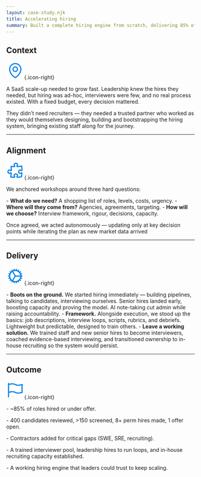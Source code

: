 ```yaml
---
layout: case-study.njk
title: Accelerating hiring
summary: Built a complete hiring engine from scratch, delivering 85% of roles while training the team to scale autonomously. 
---
```


## Context

![Context](/assets/context.svg){.icon-right}

A SaaS scale-up needed to grow fast. Leadership knew the hires they needed, but hiring was ad-hoc, interviewers were few, and no real process existed. With a fixed budget, every decision mattered.

They didn’t need recruiters — they needed a trusted partner who worked as they would themselves designing, building and bootstrapping the hiring system, bringing existing staff along for the journey.  

---

## Alignment

![Approach](/assets/approach.svg){.icon-right}

We anchored workshops around three hard questions:

\- **What do we need?** A shopping list of roles, levels, costs, urgency.
\- **Where will they come from?** Agencies, agreements, targeting.
\- **How will we choose?** Interview framework, rigour, decisions, capacity.

Once agreed, we acted autonomously — updating only at key decision points while iterating the plan as new market data arrived

---

## Delivery

![Delivery](/assets/delivery.svg){.icon-right}

\- **Boots on the ground.** We started hiring immediately — building pipelines, talking to candidates, interviewing ourselves. Senior hires landed early, boosting capacity and proving the model. AI note-taking cut admin while raising accountability.
\- **Framework.** Alongside execution, we stood up the basics: job descriptions, interview loops, scripts, rubrics, and debriefs. Lightweight but predictable, designed to train others.
\- **Leave a working solution.** We trained staff and new senior hires to become interviewers, coached evidence-based interviewing, and transitioned ownership to in-house recruiting so the system would persist.

---

## Outcome

![Delivery](/assets/outcome.svg){.icon-right}

\- ~85% of roles hired or under offer.

\- 400 candidates reviewed, >150 screened, 8+ perm hires made, 1 offer open.

\- Contractors added for critical gaps (SWE, SRE, recruiting).

\- A trained interviewer pool, leadership hires to run loops, and in-house recruiting capacity established.

\- A working hiring engine that leaders could trust to keep scaling.
